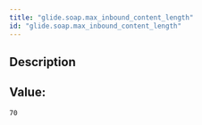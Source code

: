 ```yaml
---
title: "glide.soap.max_inbound_content_length"
id: "glide.soap.max_inbound_content_length"
---
```

## Description



## Value: 
```
70
```